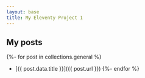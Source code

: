 ```yaml
---
layout: base
title: My Eleventy Project 1
---
```


## My posts

{%- for post in collections.general %}
* [{{ post.data.title }}]({{ post.url }})
{%- endfor %}